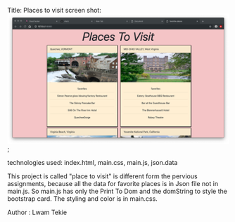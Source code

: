 Title: Places to visit 
screen shot:![image](https://github.com/Lwamtekie/favorite_places/blob/master/screenshots/Screen%20Shot%202019-04-27%20at%209.19.36%20AM.png);



technologies used: index.html, main.css, main.js, json.data

This project is called "place to visit" is different form the pervious assignments, because all the data for favorite places is in Json file not in main.js. So main.js has only the Print To Dom and the domString to style the bootstrap card. The styling and color is in main.css.

Author : Lwam Tekie